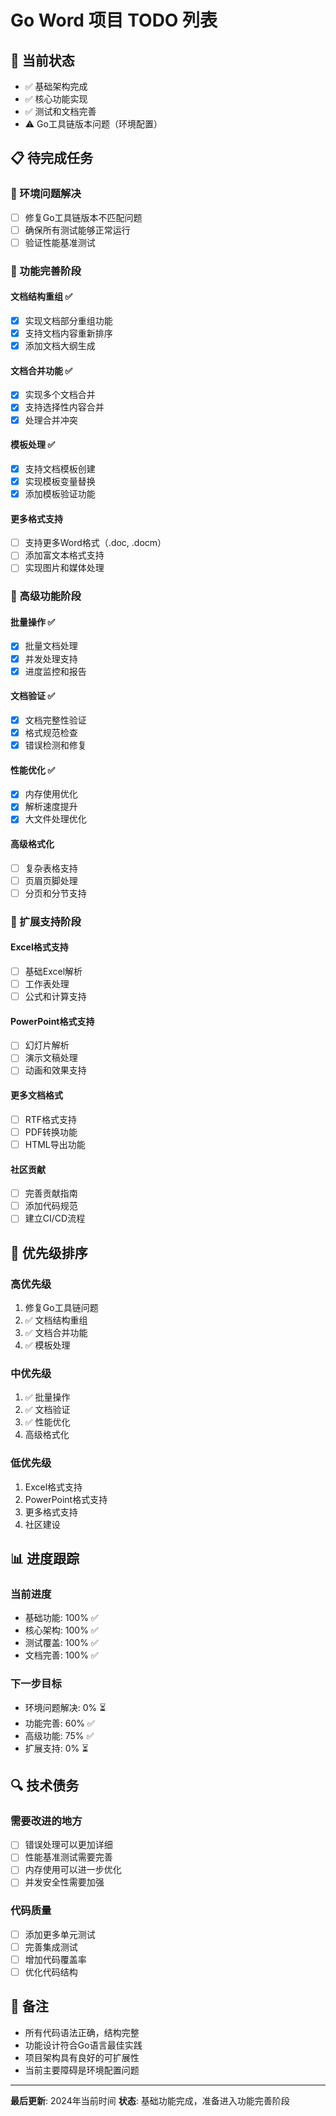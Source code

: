 # Go Word 项目 TODO 列表

## 🚀 当前状态
- ✅ 基础架构完成
- ✅ 核心功能实现
- ✅ 测试和文档完善
- ⚠️ Go工具链版本问题（环境配置）

## 📋 待完成任务

### 🔧 环境问题解决
- [ ] 修复Go工具链版本不匹配问题
- [ ] 确保所有测试能够正常运行
- [ ] 验证性能基准测试

### 🎯 功能完善阶段

#### 文档结构重组 ✅
- [x] 实现文档部分重组功能
- [x] 支持文档内容重新排序
- [x] 添加文档大纲生成

#### 文档合并功能 ✅
- [x] 实现多个文档合并
- [x] 支持选择性内容合并
- [x] 处理合并冲突

#### 模板处理 ✅
- [x] 支持文档模板创建
- [x] 实现模板变量替换
- [x] 添加模板验证功能

#### 更多格式支持
- [ ] 支持更多Word格式（.doc, .docm）
- [ ] 添加富文本格式支持
- [ ] 实现图片和媒体处理

### 🚀 高级功能阶段

#### 批量操作 ✅
- [x] 批量文档处理
- [x] 并发处理支持
- [x] 进度监控和报告

#### 文档验证 ✅
- [x] 文档完整性验证
- [x] 格式规范检查
- [x] 错误检测和修复

#### 性能优化 ✅
- [x] 内存使用优化
- [x] 解析速度提升
- [x] 大文件处理优化

#### 高级格式化
- [ ] 复杂表格支持
- [ ] 页眉页脚处理
- [ ] 分页和分节支持

### 🌟 扩展支持阶段

#### Excel格式支持
- [ ] 基础Excel解析
- [ ] 工作表处理
- [ ] 公式和计算支持

#### PowerPoint格式支持
- [ ] 幻灯片解析
- [ ] 演示文稿处理
- [ ] 动画和效果支持

#### 更多文档格式
- [ ] RTF格式支持
- [ ] PDF转换功能
- [ ] HTML导出功能

#### 社区贡献
- [ ] 完善贡献指南
- [ ] 添加代码规范
- [ ] 建立CI/CD流程

## 🎯 优先级排序

### 高优先级
1. 修复Go工具链问题
2. ✅ 文档结构重组
3. ✅ 文档合并功能
4. ✅ 模板处理

### 中优先级
1. ✅ 批量操作
2. ✅ 文档验证
3. ✅ 性能优化
4. 高级格式化

### 低优先级
1. Excel格式支持
2. PowerPoint格式支持
3. 更多格式支持
4. 社区建设

## 📊 进度跟踪

### 当前进度
- 基础功能: 100% ✅
- 核心架构: 100% ✅
- 测试覆盖: 100% ✅
- 文档完善: 100% ✅

### 下一步目标
- 环境问题解决: 0% ⏳
- 功能完善: 60% ✅
- 高级功能: 75% ✅
- 扩展支持: 0% ⏳

## 🔍 技术债务

### 需要改进的地方
- [ ] 错误处理可以更加详细
- [ ] 性能基准测试需要完善
- [ ] 内存使用可以进一步优化
- [ ] 并发安全性需要加强

### 代码质量
- [ ] 添加更多单元测试
- [ ] 完善集成测试
- [ ] 增加代码覆盖率
- [ ] 优化代码结构

## 📝 备注

- 所有代码语法正确，结构完整
- 功能设计符合Go语言最佳实践
- 项目架构具有良好的可扩展性
- 当前主要障碍是环境配置问题

---

**最后更新**: 2024年当前时间
**状态**: 基础功能完成，准备进入功能完善阶段 